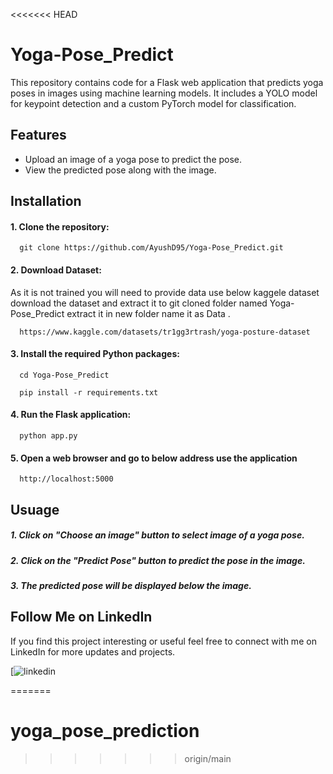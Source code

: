 <<<<<<< HEAD

# Yoga-Pose_Predict
This repository contains code for a Flask web application that predicts yoga poses in images using machine learning models. It includes a YOLO model for keypoint detection and a custom PyTorch model for classification.



## Features

 - Upload an image of a yoga pose to predict the pose.
 - View the predicted pose along with the image.

## Installation
#### 1. Clone the repository:


```
  git clone https://github.com/AyushD95/Yoga-Pose_Predict.git
```

#### 2. Download Dataset:
As it is not trained you will need to provide data use below kaggele dataset download the dataset and extract it to git cloned folder named Yoga-Pose_Predict extract it in new folder name it as Data .
```
  https://www.kaggle.com/datasets/tr1gg3rtrash/yoga-posture-dataset
``` 


#### 3. Install the required Python packages:
```
  cd Yoga-Pose_Predict
```
```
  pip install -r requirements.txt
```

#### 4. Run the Flask application:
```
  python app.py
```

#### 5. Open a web browser and go to below address use the application
```
  http://localhost:5000
```
## Usuage
##### 1. Click on "Choose an image" button to select image of a yoga pose.
####
##### 2. Click on the "Predict Pose" button to predict the pose in the image.
####
##### 3. The predicted pose will be displayed below the image.

## Follow Me on LinkedIn
If you find this project interesting or useful feel free to connect with me on LinkedIn for more updates and projects.



[![linkedin]("www.linkedin.com/in/vedchaudhari")



=======
# yoga_pose_prediction
>>>>>>> origin/main
